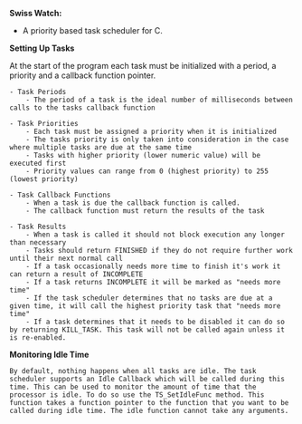 **Swiss Watch:**

 - A priority based task scheduler for C.


**Setting Up Tasks**

At the start of the program each task must be initialized with a period, a priority and a callback function pointer.

    - Task Periods
        - The period of a task is the ideal number of milliseconds between calls to the tasks callback function

    - Task Priorities
        - Each task must be assigned a priority when it is initialized
        - The tasks priority is only taken into consideration in the case where multiple tasks are due at the same time
        - Tasks with higher priority (lower numeric value) will be executed first
        - Priority values can range from 0 (highest priority) to 255 (lowest priority)

    - Task Callback Functions
        - When a task is due the callback function is called.
        - The callback function must return the results of the task

    - Task Results
        - When a task is called it should not block execution any longer than necessary
        - Tasks should return FINISHED if they do not require further work until their next normal call
        - If a task occasionally needs more time to finish it's work it can return a result of INCOMPLETE
        - If a task returns INCOMPLETE it will be marked as "needs more time"
        - If the task scheduler determines that no tasks are due at a given time, it will call the highest priority task that "needs more time"
        - If a task determines that it needs to be disabled it can do so by returning KILL_TASK. This task will not be called again unless it is re-enabled.
        

**Monitoring Idle Time**

    By default, nothing happens when all tasks are idle. The task scheduler supports an Idle Callback which will be called during this time. This can be used to monitor the amount of time that the processor is idle. To do so use the TS_SetIdleFunc method. This function takes a function pointer to the function that you want to be called during idle time. The idle function cannot take any arguments.




